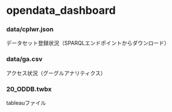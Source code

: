 # opendata_dashboard
### data/cplwr.json
データセット登録状況（SPARQLエンドポイントからダウンロード）
### data/ga.csv 
アクセス状況（グーグルアナリティクス）
### 20_ODDB.twbx 
tableauファイル
